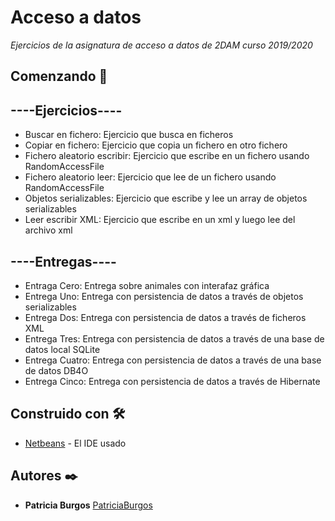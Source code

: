 # Acceso a datos

_Ejercicios de la asignatura de acceso a datos de 2DAM curso 2019/2020_

## Comenzando 🚀

## ----Ejercicios----
* Buscar en fichero: Ejercicio que busca en ficheros 
* Copiar en fichero: Ejercicio que copia un fichero en otro fichero
* Fichero aleatorio escribir: Ejercicio que escribe en un fichero usando RandomAccessFile
* Fichero aleatorio leer: Ejercicio que lee de un fichero usando RandomAccessFile
* Objetos serializables: Ejercicio que escribe y lee un array de objetos serializables
* Leer escribir XML: Ejercicio que escribe en un xml y luego lee del archivo xml

## ----Entregas----
* Entraga Cero: Entrega sobre animales con interafaz gráfica
* Entrega Uno: Entrega con persistencia de datos a través de objetos serializables
* Entrega Dos: Entrega con persistencia de datos a través de ficheros XML
* Entrega Tres: Entrega con persistencia de datos a través de una base de datos local SQLite
* Entrega Cuatro: Entrega con persistencia de datos a través de una base de datos DB4O
* Entrega Cinco: Entrega con persistencia de datos a través de Hibernate

## Construido con 🛠️

* [Netbeans](http://www.netbeans.org) - El IDE usado


## Autores ✒️

* **Patricia Burgos** [PatriciaBurgos](https://github.com/PatriciaBurgos)

